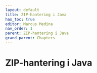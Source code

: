 ```yaml
---
layout: default
title: ZIP-hantering i Java
has_toc: true
editor: Marcus Medina
nav_order: 1
parent: ZIP-hantering i Java
grand_parent: Chapters
---
```


# ZIP-hantering i Java

